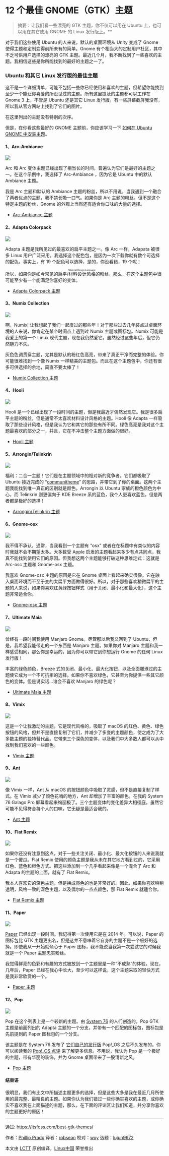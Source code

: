 12 个最佳 GNOME（GTK）主题
======

> 摘要：让我们看一些漂亮的 GTK 主题，你不仅可以用在 Ubuntu 上，也可以用在其它使用 GNOME 的 Linux 发行版上。**

对于我们这些使用 Ubuntu 的人来说，默认的桌面环境从 Unity 变成了 Gnome 使得主题和定制变得前所未有的简单。Gnome 有个相当大的定制用户社区，其中不乏可供用户选择的漂亮的 GTK 主题。最近几个月，我不断找到了一些喜欢的主题。我相信这些是你所能找到的最好的主题之一了。

### Ubuntu 和其它 Linux 发行版的最佳主题

这不是一个详细清单，可能不包括一些你已经使用和喜欢的主题，但希望你能找到至少一个能让你喜爱的所没见过的主题。所有这里提及的主题都可以工作在 Gnome 3 上，不管是 Ubuntu 还是其它 Linux 发行版。有一些屏幕截屏我没有，所以我从官方网站上找到了它们的图片。

在这里列出的主题没有特别的次序。

但是，在你看这些最好的 GNOME 主题前，你应该学习一下 [如何在 Ubuntu GNOME 中安装主题][1]。

#### 1、Arc-Ambiance

![][2]

Arc 和 Arc 变体主题已经出现了相当长的时间，普遍认为它们是最好的主题之一。在这个示例中，我选择了 Arc-Ambiance ，因为它是 Ubuntu 中的默认 Ambiance 主题。

我是 Arc 主题和默认的 Ambiance 主题的粉丝，所以不用说，当我遇到一个融合了两者优点的主题，我不禁长吸一口气。如果你是 Arc 主题的粉丝，但不是这个特定主题的粉丝，Gnome 的外观上当然还有适合你口味的大量的选择。

- [Arc-Ambiance 主题][3]

#### 2、Adapta Colorpack

![][4]

Adapta 主题是我所见过的最喜欢的扁平主题之一。像 Arc 一样，Adapata 被很多 Linux 用户广泛采用。我选择这个配色包，是因为一次下载你就有数个可选择的配色。事实上，有 19 个配色可以选择，是的，你没看错，19 个呢！

所以，如果你是如今常见的扁平/<ruby>材料设计风格<rt>Material Design Language</rt></ruby>的粉丝，那么，在这个主题包中很可能至少有一个能满足你喜好的变体。

- [Adapta Colorpack 主题][5]

#### 3、Numix Collection

![][6]

啊，Numix! 让我想起了我们一起度过的那些年！对于那些过去几年装点过桌面环境的人来说，你肯定在某个时间点上遇到过 Numix 主题或图标包。Numix 可能是我爱上的第一个 Linux 现代主题，现在我仍然爱它。虽然经过这些年后，但它仍然魅力不失。

灰色色调贯穿主题，尤其是默认的粉红色高亮，带来了真正干净而完整的体验。你可能很难找到一个像 Numix 一样精美的主题包。而且在这个主题包中，你还有很多可供选择的余地，简直不要太棒了！

- [Numix Collection 主题][7]

#### 4、Hooli

![][8]

Hooli 是一个已经出现了一段时间的主题，但是我最近才偶然发现它。我是很多扁平主题的粉丝，但是通常不太喜欢材料设计风格的主题。Hooli 像 Adapta 一样吸取了那些设计风格，但是我认为它和其它的那些有所不同。绿色高亮是我对这个主题最喜欢的部分之一，并且，它在不冲击整个主题方面做的很好。

- [Hooli 主题][9]

#### 5、Arrongin/Telinkrin

![][10]

福利：二合一主题！它们是在主题领域中的相对新的竞争者。它们都吸取了 Ubuntu 接近完成的 “[communitheme][11]” 的思路，并带它到了你的桌面。这两个主题我能找到唯一真正的区别就是颜色。Arrongin 以 Ubuntu 家族的橙色颜色为中心，而 Telinkrin 则更偏向于 KDE Breeze 系的蓝色，我个人更喜欢蓝色，但是两者都是极好的选择！

- [Arrongin/Telinkrin 主题][12]

#### 6、Gnome-osx

![][13]

我不得不承认，通常，当我看到一个主题有 “osx” 或者在在标题中有类似的内容时我就不会不期望太多。大多数受 Apple 启发的主题看起来多少有点共同点，我真不能找到使用它们的原因。但我想这两个主题能够打破这种思维定式：这就是 Arc-osc 主题和 Gnome-osx 主题。

我喜欢 Gnome-osx 主题的原因是它在 Gnome 桌面上看起来确实很像。它在融入桌面环境而不至于变的太扁平方面做得很好。所以，对于那些喜欢稍微扁平的主题的人来说，如果你喜欢红黄绿按钮样式（用于关闭、最小化和最大化），这个主题非常适合你。

- [Gnome-osx 主题][14]

#### 7、Ultimate Maia

![][15]

曾经有一段时间我使用 Manjaro Gnome。尽管那以后我又回到了 Ubuntu，但是，我希望我能带走的一个东西是 Manjaro 主题。如果你对 Manjaro 主题和我一样感受相同，那么你是幸运的，因为你可以带它到你想运行 Gnome 的任何 Linux 发行版！

丰富的绿色颜色，Breeze 式的关闭、最小化、最大化按钮，以及全面雕琢过的主题使它成为一个不可抗拒的选择。如果你不喜欢绿色，它甚至为你提供一些其它颜色的变体。但是说实话…谁会不喜欢 Manjaro 的绿色呢？

- [Ultimate Maia 主题][16]

#### 8、Vimix

![][17]

这是一个让我激动的主题。它是现代风格的，吸取了 macOS 的红色、黄色、绿色按钮的风格，但并不是直接复制了它们，并减少了多变的主题颜色，使之成为了大多数主题的独特替代品。它带来三个深色的变体，以及我们中大多数人都可以从中找到我们喜欢的一些颜色。

- [Vimix 主题][18]

#### 9、Ant

![][19]

像 Vimix 一样，Ant 从 macOS 的按钮颜色中吸取了灵感，但不是直接复制了样式。在 Vimix 减少了颜色花哨的地方，Ant 却增加了丰富的颜色，在我的 System 76 Galago Pro 屏幕看起来绚丽极了。三个主题变体的变化差异大相径庭，虽然它可能不见得符合每个人的口味，它无疑是最适合我的。

- [Ant 主题][20]

#### 10、Flat Remix

![][21]

如果你还没有注意到这点，对于一些关注关闭、最小化、最大化按钮的人来说我就是一个傻瓜。Flat Remix 使用的颜色主题是我从未在其它地方看到过的，它采用红色、蓝色和橙色方式。把这些添加到一个几乎看起来像是一个混合了 Arc 和 Adapta 的主题的上面，就有了 Flat Remix。

我本人喜欢它的深色主题，但是换成亮色的也是非常好的。因此，如果你喜欢稍稍透明，风格一致的深色主题，以及偶尔的一点点颜色，那 Flat Remix 就适合你。

- [Flat Remix 主题][22]

#### 11、Paper

![][23]

[Paper][24] 已经出现一段时间。我记得第一次使用它是在 2014 年。可以说，Paper 的图标包比 GTK 主题更出名，但是这并不意味着它自身的主题不是一个极好的选择。即使我从一开始就倾心于 Paper 图标，我不能说当我第一次尝试它的时候我就是一个 Paper 主题忠实粉丝。

我觉得鲜亮的色彩和有趣的方式被放到一个主题里是一种“不成熟”的体验。现在，几年后，Paper 已经在我心中长大，至少可以这样说，这个主题采取的轻快方式是我非常欣赏的一个。

- [Paper 主题][25]

#### 12、Pop

![][26]

Pop 在这个列表上是一个较新的主题。由 [System 76][27] 的人们创造的，Pop GTK 主题是前面列出的 Adapta 主题的一个分支，并带有一个匹配的图标包，图标包是先前提到的 Paper 图标包的一个分支。

该主题是在 System 76 发布了 [它们自己的发行版][28] Pop!_OS 之后不久发布的。你可以阅读我的 [Pop!_OS 点评][29] 来了解更多信息。不用说，我认为 Pop 是一个极好的主题，带有华丽的装饰，并为 Gnome 桌面带来了一股清新之风。

- [Pop 主题][30]

#### 结束语

很明显，我们有比文中所描述主题更多的选择，但是这些大多是我在最近几月所使用的最完整、最精良的主题。如果你认为我们错过一些你确实喜欢的主题，或你确实不喜欢我在上面描述的主题，那么，在下面的评论区让我们知道，并分享你喜欢的主题更好的原因！

--------------------------------------------------------------------------------

通过: https://itsfoss.com/best-gtk-themes/

作者：[Phillip Prado][a]
译者：[robsean](https://github.com/robsean)
校对：[wxy](https://github.com/wxy)
选题：[lujun9972](https://github.com/lujun9972)

本文由 [LCTT](https://github.com/LCTT/TranslateProject) 原创编译，[Linux中国](https://linux.cn/) 荣誉推出

[a]:https://itsfoss.com/author/phillip/
[1]:https://itsfoss.com/install-themes-ubuntu/
[2]:https://i2.wp.com/itsfoss.com/wp-content/uploads/2018/03/arcambaince.png
[3]:https://www.gnome-look.org/p/1193861/
[4]:https://i0.wp.com/itsfoss.com/wp-content/uploads/2018/03/adapta.jpg
[5]:https://www.gnome-look.org/p/1190851/
[6]:https://i2.wp.com/itsfoss.com/wp-content/uploads/2018/03/numix.png
[7]:https://www.gnome-look.org/p/1170667/
[8]:https://i1.wp.com/itsfoss.com/wp-content/uploads/2018/03/hooli2.jpg
[9]:https://www.gnome-look.org/p/1102901/
[10]:https://i1.wp.com/itsfoss.com/wp-content/uploads/2018/03/AT.jpg
[11]:https://itsfoss.com/ubuntu-community-theme/
[12]:https://www.gnome-look.org/p/1215199/
[13]:https://itsfoss.com/wp-content/uploads/2018/03/gosx-800x473.jpg
[14]:https://www.opendesktop.org/s/Gnome/p/1171688/
[15]:https://itsfoss.com/wp-content/uploads/2018/03/ultimatemaia-800x450.jpg
[16]:https://www.opendesktop.org/s/Gnome/p/1193879/
[17]:https://itsfoss.com/wp-content/uploads/2018/03/vimix-800x450.jpg
[18]:https://www.gnome-look.org/p/1013698/
[19]:https://itsfoss.com/wp-content/uploads/2018/03/ant-800x533.png
[20]:https://www.opendesktop.org/p/1099856/
[21]:https://itsfoss.com/wp-content/uploads/2018/03/flatremix-800x450.png
[22]:https://www.opendesktop.org/p/1214931/
[23]:https://itsfoss.com/wp-content/uploads/2018/04/paper-800x450.jpg
[24]:https://itsfoss.com/install-paper-theme-linux/
[25]:https://snwh.org/paper/download
[26]:https://itsfoss.com/wp-content/uploads/2018/04/pop-800x449.jpg
[27]:https://system76.com/
[28]:https://itsfoss.com/system76-popos-linux/
[29]:https://itsfoss.com/pop-os-linux-review/
[30]:https://github.com/pop-os/gtk-theme/blob/master/README.md
